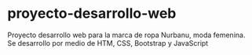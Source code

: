 # proyecto-desarrollo-web
Proyecto desarrollo web para la marca de ropa Nurbanu, moda femenina. Se desarrollo por medio de HTM, CSS, Bootstrap y JavaScript